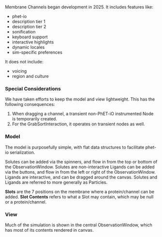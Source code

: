 Membrane Channels began development in 2025. 
It includes features like:
* phet-io
* description tier 1
* description tier 2
* sonification
* keyboard support
* interactive highlights
* dynamic locales
* sim-specific preferences

It does not include:
* voicing
* region and culture

### Special Considerations

We have taken efforts to keep the model and view lightweight. This has the following consequences:
1. When dragging a channel, a transient non-PhET-iO instrumented Node is temporarily created.
2. For the GrabSortInteraction, it operates on transient nodes as well.

### Model

The model is purposefully simple, with flat data structures to facilitate phet-io serialization.

Solutes can be added via the spinners, and flow in from the top or bottom of the ObservationWindow. Solutes are non-interactive
Ligands can be added via the buttons, and flow in from the left or right of the ObservationWindow. Ligands are interactive, and can be dragged around the canvas.
Solutes and Ligands are referred to more generally as Particles.

**Slots** are the 7 positions on the membrane where a protein/channel can be added.
**Slot Contents** refers to what a Slot may contain, which may be null or a protein/channel.

### View

Much of the simulation is shown in the central ObservationWindow, which has most of its contents rendered in canvas.